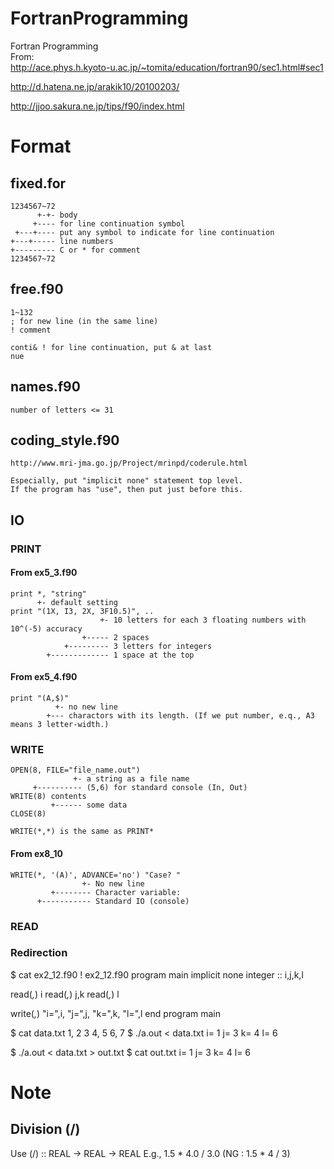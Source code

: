 # FortranProgramming

Fortran Programming  
From:  
  http://ace.phys.h.kyoto-u.ac.jp/~tomita/education/fortran90/sec1.html#sec1

  http://d.hatena.ne.jp/arakik10/20100203/

  http://jjoo.sakura.ne.jp/tips/f90/index.html

# Format
## fixed.for

    1234567~72  
          +-+- body  
         +---- for line continuation symbol  
     +---+---- put any symbol to indicate for line continuation  
    +---+----- line numbers  
    +--------- C or * for comment  
    1234567~72  
    
## free.f90

    1~132  
    ; for new line (in the same line)  
    ! comment  
  
    conti& ! for line continuation, put & at last  
    nue   

## names.f90
    
    number of letters <= 31

## coding_style.f90
    
    http://www.mri-jma.go.jp/Project/mrinpd/coderule.html
    
    Especially, put "implicit none" statement top level.
    If the program has "use", then put just before this.

## IO
### PRINT
#### From ex5_3.f90
    print *, "string"
          +- default setting
    print "(1X, I3, 2X, 3F10.5)", ..      
                        +- 10 letters for each 3 floating numbers with 10^(-5) accuracy
                    +----- 2 spaces
                +--------- 3 letters for integers 
            +------------- 1 space at the top

#### From ex5_4.f90
    print "(A,$)"
              +- no new line
            +--- charactors with its length. (If we put number, e.q., A3 means 3 letter-width.)


### WRITE
    OPEN(8, FILE="file_name.out")
                  +- a string as a file name
         +---------- (5,6) for standard console (In, Out)
    WRITE(8) contents
             +------ some data
    CLOSE(8)

    WRITE(*,*) is the same as PRINT*

#### From ex8_10
    WRITE(*, '(A)', ADVANCE='no') "Case? "
                    +- No new line
             +-------- Character variable:
          +----------- Standard IO (console)   
    
### READ

### Redirection

$ cat ex2_12.f90 
! ex2_12.f90
program main
  implicit none
  integer :: i,j,k,l

  read(*,*) i
  read(*,*) j,k
  read(*,*) l

  write(*,*) "i=",i, "j=",j, "k=",k, "l=",l
end program main

$ cat data.txt 
1, 2
3
4, 5
6, 7
$ ./a.out < data.txt 
 i=           1 j=           3 k=           4 l=           6

$ ./a.out < data.txt > out.txt
$ cat out.txt 
 i=           1 j=           3 k=           4 l=           6

# Note
## Division (/)

Use 
  (/) :: REAL -> REAL -> REAL
E.g.,
  1.5 * 4.0 / 3.0 (NG : 1.5 * 4 / 3)  
